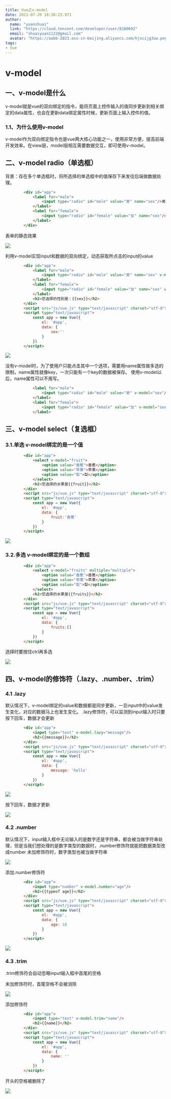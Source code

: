 ```yaml
---
title: Vue之v-model
date: 2021-07-20 18:38:23.971
author:
  name: "yuanshuai"
  link: "https://cloud.tencent.com/developer/user/8180692"
  email: "shuaiyuan1122@gmail.com"
  avatar: "https://aabb-2023.oss-cn-beijing.aliyuncs.com/hjscijg3uw.png"
tags: 
- Vue
---
```


# v-model

## 一、v-model是什么

v-model就是vue的双向绑定的指令，能将页面上控件输入的值同步更新到相关绑定的data属性，也会在更新data绑定属性时候，更新页面上输入控件的值。

### 1.1、为什么使用v-model

v-model作为双向绑定指令也是vue两大核心功能之一，使用非常方便，提高前端开发效率。在view层，model层相互需要数据交互，即可使用v-model。

## 二、v-model radio（单选框）

背景：存在多个单选框时，将所选择的单选框中的值保存下来发往后端做数据处理。

```html
        <div id="app">
            <label for="male">
                <input type="radio" id="male" value="男" name="sex"/>男
            </label>
            <label for="female">
                <input type="radio" id="female" value="女" name="sex"/>女
            </label>            
        </div>
```

表单的静态效果

![](https://hexobbblog.oss-cn-beijing.aliyuncs.com/images/vue/123.png)

利用v-model实现input和数据的双向绑定，动态获取所点击的input的value

```html
        <div id="app">
            <label for="male">
                <input type="radio" id="male" value="男" name="sex" v-model="sex"/>男
            </label>
            <label for="female">
                <input type="radio" id="female" value="女" name="sex" v-model="sex"/>女
            </label>            
            <h2>您选择的性别是：{{sex}}</h2>
        </div>
        <script src="js/vue.js" type="text/javascript" charset="utf-8"></script>
        <script type="text/javascript">
            const app = new Vue({
                el: '#app',
                data: {
                    sex:''
                }
            })
        </script>
```

![](https://hexobbblog.oss-cn-beijing.aliyuncs.com/images/vue/124.png)

没有v-model时，为了使用户只能点击其中一个选项，需要用name属性做多选的限制，name属性就像key，一次只能有一个key的数据被保存。
使用v-model以后，name属性可以不用写。

```html
            <label for="male">
                <input type="radio" id="male" value="男" v-model="sex"/>男
            </label>
            <label for="female">
                <input type="radio" id="female" value="女" v-model="sex"/>女
            </label>    
```

## 三、v-model select（复选框）

### 3.1.单选 v-model绑定的是一个值

```html
        <div id="app">
            <select v-model="fruit">
                <option value="香蕉">香蕉</option>
                <option value="苹果">苹果</option>
                <option value="梨">梨</option>
            </select>
            <h2>您选择的水果是{{fruit}}</h2>
        </div>
        <script src="js/vue.js" type="text/javascript" charset="utf-8"></script>
        <script type="text/javascript">
            const app = new Vue({
                el: '#app',
                data: {
                    fruit:'香蕉'
                }
            })
        </script>
```

![](https://hexobbblog.oss-cn-beijing.aliyuncs.com/images/vue/125.png)

### 3.2.多选 v-model绑定的是一个数组

```html
        <div id="app">
            <select v-model="fruits" multiple="multiple">
                <option value="香蕉">香蕉</option>
                <option value="苹果">苹果</option>
                <option value="梨">梨</option>
            </select>
            <h2>您选择的水果是{{fruits}}</h2>
        </div>
        <script src="js/vue.js" type="text/javascript" charset="utf-8"></script>
        <script type="text/javascript">
            const app = new Vue({
                el: '#app',
                data: {
                    fruits:[]
                }
            })
        </script>
```

选择时要按住ctrl再多选

![](https://hexobbblog.oss-cn-beijing.aliyuncs.com/images/vue/126.png)

## 四、v-model的修饰符（.lazy、.number、.trim）

### 4.1 .lazy

默认情况下，v-model绑定的value和数据都是同步更新，一旦input中的value发生变化，对应的数据马上也发生变化。
.lazy修饰符，可以监测到input输入时只要按下回车，数据才会更新

```html
        <div id="app">
            <input type="text" v-model.lazy="message"/>
            <h2>{{message}}</h2>
        </div>
        <script src="js/vue.js" type="text/javascript" charset="utf-8"></script>
        <script type="text/javascript">
            const app = new Vue({
                el: '#app',
                data: {
                    message: 'hello'
                }
            })
        </script>
```

![](https://hexobbblog.oss-cn-beijing.aliyuncs.com/images/vue/127.png)

按下回车，数据才更新

![](https://hexobbblog.oss-cn-beijing.aliyuncs.com/images/vue/128.png)

### 4.2 .number

默认情况下，input输入框中无论输入的是数字还是字符串，都会被当做字符串处理，但是当我们想处理的是数字类型的数据时，.number修饰符就能把数据类型改成number
未加修饰符时，数字类型也被当做字符串

![](https://hexobbblog.oss-cn-beijing.aliyuncs.com/images/vue/129.png)

添加.number修饰符

```html
        <div id="app">
            <input type="number" v-model.number="age"/>
            <h2>{{typeof age}}</h2>
        </div>
        <script src="js/vue.js" type="text/javascript" charset="utf-8"></script>
        <script type="text/javascript">
            const app = new Vue({
                el: '#app',
                data: {
                    age: 18
                }
            })
        </script>
```

![](https://hexobbblog.oss-cn-beijing.aliyuncs.com/images/vue/130.png)

### 4.3 .trim

.trim修饰符会自动忽略input输入框中首尾的空格

未加修饰符时，首尾空格不会被消除

![](https://hexobbblog.oss-cn-beijing.aliyuncs.com/images/vue/131.png)

添加修饰符

```html
        <div id="app">
            <input type="text" v-model.trim="name"/>
            <h2>{{name}}</h2>
        </div>
        <script src="js/vue.js" type="text/javascript" charset="utf-8"></script>
        <script type="text/javascript">
            const app = new Vue({
                el: '#app',
                data: {
                    name: ''
                }
            })
        </script>
```

开头的空格被删除了

![](https://hexobbblog.oss-cn-beijing.aliyuncs.com/images/vue/132.png)